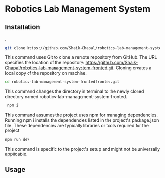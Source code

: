 # Robotics Lab Management System



## Installation

.

```bash
git clone https://github.com/Shaik-Chapal/robotics-lab-management-system-fronted.git
```
This command uses Git to clone a remote repository from GitHub. The URL specifies the location of the repository: https://github.com/Shaik-Chapal/robotics-lab-management-system-fronted.git. Cloning creates a local copy of the repository on machine. 

```bash
cd robotics-lab-management-system-frontedfronted.git
```
This command changes the directory in terminal to the newly cloned directory named robotics-lab-management-system-fronted.

```bash
 npm i
```
This command assumes the project uses npm for managing dependencies. Running npm i installs the dependencies listed in the project's package.json file. These dependencies are typically libraries or tools required for the project 


```bash
npm run dev
```
This command is specific to the project's setup and might not be universally applicable.

## Usage
